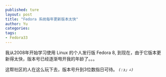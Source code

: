 ```yaml
---
published: ture
layout: post
title: "Fedora 系统每年更新版本太快"
author: Yu
categories:
tags:
- Fedora33
---
```


我从2008年开始学习使用 Linux 的个人发行版 Fedora 8, 到现在，由于它版本更新得太快，版本号已经逐渐甩开我的年龄了。。。

这帮社区的人在这么玩下去，版本号升到3位数指日可待。 <code>_(:з」∠)_</code>

